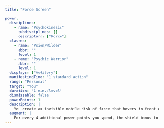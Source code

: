 ```yaml
---
title: "Force Screen"

power:
  disciplines:
    - name: "Psychokinesis"
      subdisciplines: []
      descriptors: ["Force"]
  classes:
    - name: "Psion/Wilder"
      abbr: ""
      level: 1
    - name: "Psychic Warrior"
      abbr: ""
      level: 1
  displays: ["Auditory"]
  manifestingTime: "1 standard action"
  range: "Personal"
  target: "You"
  duration: "1 min./level"
  dismissable: false
  powerPoints: 1
  description: |
    You create an invisible mobile disk of force that hovers in front of you. The force screen provides a +4 shield bonus to Armor Class (which applies against incorporeal touch attacks, since the force screen is a force effect). Since it hovers in front of you, the effect has no armor check penalty associated with it.
  augment: |
    For every 4 additional power points you spend, the shield bonus to Armor Class improves by 1.
---
```

